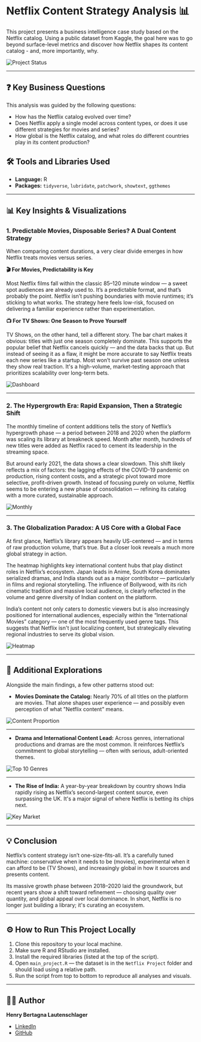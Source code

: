 # Netflix Content Strategy Analysis 📊

This project presents a business intelligence case study based on the Netflix catalog. Using a public dataset from Kaggle, the goal here was to go beyond surface-level metrics and discover how Netflix shapes its content catalog - and, more importantly, why.

![Project Status](https://img.shields.io/badge/status-completed-green)

---

## ❓ Key Business Questions
This analysis was guided by the following questions:
* How has the Netflix catalog evolved over time?
* Does Netflix apply a single model across content types, or does it use different strategies for movies and series?
* How global is the Netflix catalog, and what roles do different countries play in its content production?

## 🛠️ Tools and Libraries Used
* **Language:** R
* **Packages:** `tidyverse`, `lubridate`, `patchwork`, `showtext`, `ggthemes`

---

## 📊 Key Insights & Visualizations
### 1. Predictable Movies, Disposable Series? A Dual Content Strategy
When comparing content durations, a very clear divide emerges in how Netflix treats movies versus series.

**🎬 For Movies, Predictability is Key**

Most Netflix films fall within the classic 85–120 minute window — a sweet spot audiences are already used to. It’s a predictable format, and that’s probably the point. Netflix isn’t pushing boundaries with movie runtimes; it’s sticking to what works. The strategy here feels low-risk, focused on delivering a familiar experience rather than experimentation.

**📺 For TV Shows: One Season to Prove Yourself**

TV Shows, on the other hand, tell a different story. The bar chart makes it obvious: titles with just one season completely dominate. This supports the popular belief that Netflix cancels quickly — and the data backs that up. But instead of seeing it as a flaw, it might be more accurate to say Netflix treats each new series like a startup. Most won’t survive past season one unless they show real traction. It's a high-volume, market-testing approach that prioritizes scalability over long-term bets.

![Dashboard](Netflix%20Project/images/dashboard-final.png)

---

### 2. The Hypergrowth Era: Rapid Expansion, Then a Strategic Shift

The monthly timeline of content additions tells the story of Netflix’s hypergrowth phase — a period between 2018 and 2020 when the platform was scaling its library at breakneck speed. Month after month, hundreds of new titles were added as Netflix raced to cement its leadership in the streaming space.

But around early 2021, the data shows a clear slowdown. This shift likely reflects a mix of factors: the lagging effects of the COVID-19 pandemic on production, rising content costs, and a strategic pivot toward more selective, profit-driven growth. Instead of focusing purely on volume, Netflix seems to be entering a new phase of consolidation — refining its catalog with a more curated, sustainable approach.

![Monthly](Netflix%20Project/images/monthly-additions.png)

---

### 3. The Globalization Paradox: A US Core with a Global Face

At first glance, Netflix’s library appears heavily US-centered — and in terms of raw production volume, that’s true. But a closer look reveals a much more global strategy in action.

The heatmap highlights key international content hubs that play distinct roles in Netflix’s ecosystem. Japan leads in Anime, South Korea dominates serialized dramas, and India stands out as a major contributor — particularly in films and regional storytelling. The influence of Bollywood, with its rich cinematic tradition and massive local audience, is clearly reflected in the volume and genre diversity of Indian content on the platform.

India’s content not only caters to domestic viewers but is also increasingly positioned for international audiences, especially within the “International Movies” category — one of the most frequently used genre tags. This suggests that Netflix isn't just localizing content, but strategically elevating regional industries to serve its global vision.

![Heatmap](Netflix%20Project/images/content-by-country.png)

---

## 🔬 Additional Explorations

Alongside the main findings, a few other patterns stood out:

* **Movies Dominate the Catalog:** Nearly 70% of all titles on the platform are movies. That alone shapes user experience — and possibly even perception of what "Netflix content" means.  

![Content Proportion](Netflix%20Project/images/movies-tvshows.png)

---

* **Drama and International Content Lead:** Across genres, international productions and dramas are the most common. It reinforces Netflix’s commitment to global storytelling — often with serious, adult-oriented themes.

![Top 10 Genres](Netflix%20Project/images/top10-genres.png)

---

* **The Rise of India:** A year-by-year breakdown by country shows India rapidly rising as Netflix’s second-largest content source, even surpassing the UK. It's a major signal of where Netflix is betting its chips next.  

![Key Market](Netflix%20Project/images/titles-by-countries.png)

---

## 💡 Conclusion

Netflix’s content strategy isn’t one-size-fits-all. It’s a carefully tuned machine: conservative when it needs to be (movies), experimental when it can afford to be (TV Shows), and increasingly global in how it sources and presents content.

Its massive growth phase between 2018–2020 laid the groundwork, but recent years show a shift toward refinement — choosing quality over quantity, and global appeal over local dominance. In short, Netflix is no longer just building a library; it's curating an ecosystem.

---

## ⚙️ How to Run This Project Locally

1. Clone this repository to your local machine.  
2. Make sure R and RStudio are installed.  
3. Install the required libraries (listed at the top of the script).  
4. Open `main_project.R` — the dataset is in the `Netflix Project` folder and should load using a relative path.  
5. Run the script from top to bottom to reproduce all analyses and visuals.

---

## 👨‍💻 Author

**Henry Bertagna Lautenschlager** 
- [LinkedIn](https://www.linkedin.com/in/henry-bertagna-5b1554338)
- [GitHub](https://github.com/1hnry)



